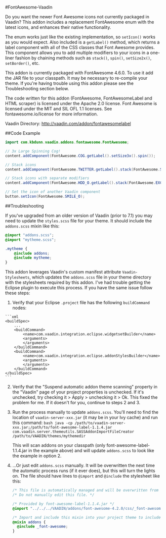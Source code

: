 #FontAwesome-Vaadin

Do you want the newer Font Awesome icons not currently packaged in Vaadin? This addon includes a replacement FontAwesome enum with the latest icons, and enhances their native functionality. 

The enum works just like the existing implementation, so  `setIcon()` works as you would expect. Also included is a `getLabel()` method, which returns a label component with all of the CSS classes that Font Awesome provides. This component allows you to add multiple modifiers to your icons in a one-liner fashion by chaining methods such as `stack()`, `spin()`, `setSize2x()`, `setBorder()`, etc.

This addon is currently packaged with FontAwesome 4.6.0. To use it add the JAR file to your classpath. It may be necessary to re-compile your theme. If you're having trouble using this addon please see the Troubleshooting section below.

The code written for this addon (FontAwesome, FontAwesomeLabel and HTML scraper) is licensed under the Apache 2.0 license. Font Awesome is licensed under the MIT and SIL OFL 1.1 licenses. See fontawesome.io/license for more information.

Vaadin Directory: http://vaadin.com/addon/fontawesomelabel


##Code Example

```java
import com.kbdunn.vaadin.addons.fontawesome.FontAwesome;

// 3x Large Spinning Cog!
content.addComponent(FontAwesome.COG.getLabel().setSize3x().spin());

// Stack icons
content.addComponent(FontAwesome.TWITTER.getLabel().stack(FontAwesome.SQUARE_O).setSize3x());

// Stack icons with separate modifiers
content.addComponent(FontAwesome.HDD_O.getLabel().stack(FontAwesome.EXCLAMATION.getLabel().inverseColor()).setSize3x().reverseStackSize());

// Set the icon of another Vaadin component
button.setIcon(FontAwesome.SMILE_O);
```

##Troubleshooting

If you've upgraded from an older version of Vaadin (prior to 7.1) you may need to update the `styles.scss` file for your theme. It should include the `addons.scss` mixin like this:

```scss
@import "addons.scss";
@import "mytheme.scss";

.mytheme {
	@include addons;
	@include mytheme;
}
```

This addon leverages Vaadin's custom manifest attribute `Vaadin-Stylesheets`, which updates the `addons.scss` file in your theme directory with the stylesheets required by this addon. I've had trouble getting the Eclipse plugin to execute this process. If you have the same issue follow these steps:

  1.  Verify that your Eclipse `.project` file has the following `buildCommand` nodes:

	```xml
	<buildSpec>
		...
		<buildCommand>
			<name>com.vaadin.integration.eclipse.widgetsetBuilder</name>
			<arguments>
			</arguments>
		</buildCommand>
		<buildCommand>
			<name>com.vaadin.integration.eclipse.addonStylesBuilder</name>
			<arguments>
			</arguments>
		</buildCommand>
	</buildSpec>
	```
  2.  Verify that the "Suspend automatic addon theme scanning" property in the "Vaadin" page of your project properties is unchecked. If it's unchecked, try checking it > Apply > unchecking it > Ok. This fixed the problem for me. If it doesn't for you, continue to steps 2 and 3.
  3.  Run the process manually to update `addons.scss`. You'll need to find the location of `vaadin-server-xxx.jar` (it may be in your Ivy cache) and run this command:
	```bash
	java -cp /path/to/vaadin-server-xxx.jar;/path/to/font-awesome-label-1.1.4.jar com.vaadin.server.themeutils.SASSAddonImportFileCreator /path/to/VAADIN/themes/mythemedir
	```
      
      This will scan addons on your classpath (only font-awesome-label-1.1.4.jar in the example above) and will update `addons.scss` to look like the example in option 2.
  4.  ...Or just edit `addons.scss` manually. It will be overwritten the next time the automatic process runs (if it ever does), but this will turn the lights on. The file should have lines to `@import` and `@include` the stylesheet like this:
      ```scss
      /* This file is automatically managed and will be overwritten from time to time. */
      /* Do not manually edit this file. */
      
      /* Provided by font-awesome-label-1.1.4.jar */
      @import "../../../VAADIN/addons/font-awesome-4.2.0/css/_font-awesome.scss";
      
      /* Import and include this mixin into your project theme to include the addon themes */
      @mixin addons {
      	@include _font-awesome;
      }
      ```
